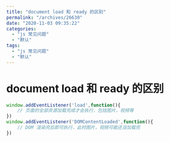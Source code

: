 ```yaml
---
title: "document load 和 ready 的区别"
permalink: "/archives/26630"
date: "2020-11-03 09:35:22"
categories: 
  - "js 常见问题"
  - "默认"
tags: 
  - "js 常见问题"
  - "默认"
---
```


# document load 和 ready 的区别

``` js 
window.addEventListener('load',function(){
    // 页面的全部资源加载完成才会执行，包括图片，视频等
})
window.addEventListener('DOMContentLoaded',function(){
    // DOM 渲染完后即可执行，此时图片，视频可能还没加载完
})
```
